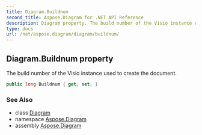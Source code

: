 ```yaml
---
title: Diagram.Buildnum
second_title: Aspose.Diagram for .NET API Reference
description: Diagram property. The build number of the Visio instance used to create the document
type: docs
url: /net/aspose.diagram/diagram/buildnum/
---
```

## Diagram.Buildnum property

The build number of the Visio instance used to create the document.

```csharp
public long Buildnum { get; set; }
```

### See Also

* class [Diagram](../)
* namespace [Aspose.Diagram](../../diagram/)
* assembly [Aspose.Diagram](../../../)


